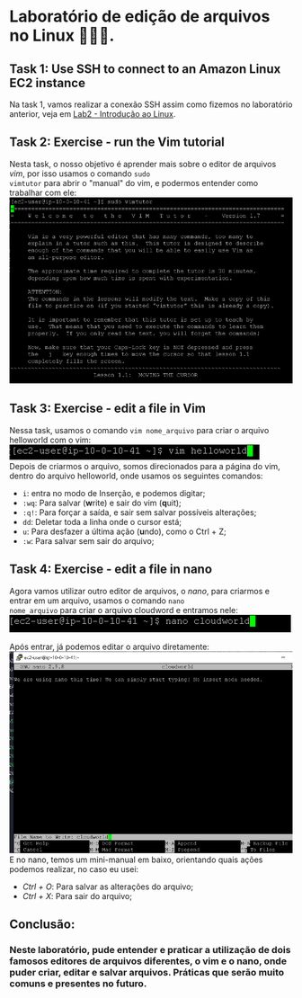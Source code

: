 # Laboratório de edição de arquivos no Linux 📄📁🐧.



## Task 1: Use SSH to connect to an Amazon Linux EC2 instance

Na task 1, vamos realizar a conexão SSH assim como fizemos no laboratório anterior, veja em [Lab2 - Introdução ao Linux](https://github.com/RodrigoArraes07/Labs-AWS/blob/main/Lab2-IntroducaoLinux/README.md).

## Task 2: Exercise - run the Vim tutorial

Nesta task, o nosso objetivo é aprender mais sobre o editor de arquivos *vim*, por isso usamos o comando <code>sudo vimtutor</code> para abrir o "manual" do vim, e podermos entender como trabalhar com ele: <br>
![](images/2025-09-16-16-08-23.png) <br>


## Task 3: Exercise - edit a file in Vim
Nessa task, usamos o comando <code>vim nome_arquivo</code> para criar o arquivo helloworld com o vim: <br>
![](images/2025-09-16-16-12-55.png) <br>
Depois de criarmos o arquivo, somos direcionados para a página do vim, dentro do arquivo helloworld, onde usamos os seguintes comandos: <br>
 - <code>i</code>: entra no modo de Inserção, e podemos digitar; <br>
 - <code>:wq</code>: Para salvar (**w**rite) e sair do vim (**q**uit); <br>
 - <code>:q!</code>: Para forçar a saída, e sair sem salvar possíveis alterações; <br>
 - <code>dd</code>: Deletar toda a linha onde o cursor está; <br> 
 - <code>u</code>: Para desfazer a última ação (**u**ndo), como o Ctrl + Z; <br>
- <code>:w</code>: Para salvar sem sair do arquivo; <br>

## Task 4: Exercise - edit a file in nano

Agora vamos utilizar outro editor de arquivos, o *nano*, para criarmos e entrar em um arquivo, usamos o comando <code>nano nome_arquivo</code> para criar o arquivo cloudword e entramos nele: <br>
![](images/2025-09-16-16-20-56.png)

Após entrar, já podemos editar o arquivo diretamente: <br>
![](images/2025-09-16-16-22-08.png) <br>
E no nano, temos um mini-manual em baixo, orientando quais ações podemos realizar, no caso eu usei: <br>
- *Ctrl + O*: Para salvar as alterações do arquivo; <br>
- *Ctrl + X*: Para sair do arquivo; <br>

## Conclusão:

<h3>Neste laboratório, pude entender e praticar a utilização de dois famosos editores de arquivos diferentes, o vim e o nano, onde puder criar, editar e salvar arquivos. Práticas que serão muito comuns e presentes no futuro. </h3>